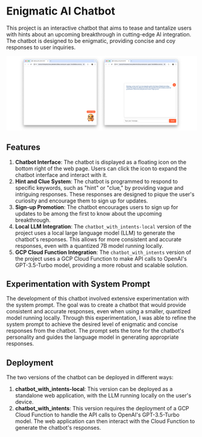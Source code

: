 # Enigmatic AI Chatbot
This project is an interactive chatbot that aims to tease and tantalize users with hints about an upcoming breakthrough in cutting-edge AI integration. The chatbot is designed to be enigmatic, providing concise and coy responses to user inquiries.

![Screenshots of chatbot](/screenshots/2-screenshots.png)

## Features
1. **Chatbot Interface**: The chatbot is displayed as a floating icon on the bottom right of the web page. Users can click the icon to expand the chatbot interface and interact with it.
2. **Hint and Clue System**: The chatbot is programmed to respond to specific keywords, such as "hint" or "clue," by providing vague and intriguing responses. These responses are designed to pique the user's curiosity and encourage them to sign up for updates.
3. **Sign-up Promotion**: The chatbot encourages users to sign up for updates to be among the first to know about the upcoming breakthrough.
4. **Local LLM Integration**: The `chatbot_with_intents-local` version of the project uses a local large language model (LLM) to generate the chatbot's responses. This allows for more consistent and accurate responses, even with a quantized 7B model running locally.
5. **GCP Cloud Function Integration**: The `chatbot_with_intents` version of the project uses a GCP Cloud Function to make API calls to OpenAI's GPT-3.5-Turbo model, providing a more robust and scalable solution.

## Experimentation with System Prompt
The development of this chatbot involved extensive experimentation with the system prompt. The goal was to create a chatbot that would provide consistent and accurate responses, even when using a smaller, quantized model running locally.
Through this experimentation, I was able to refine the system prompt to achieve the desired level of enigmatic and concise responses from the chatbot. The prompt sets the tone for the chatbot's personality and guides the language model in generating appropriate responses.

## Deployment
The two versions of the chatbot can be deployed in different ways:
1. **chatbot_with_intents-local**: This version can be deployed as a standalone web application, with the LLM running locally on the user's device.
2. **chatbot_with_intents**: This version requires the deployment of a GCP Cloud Function to handle the API calls to OpenAI's GPT-3.5-Turbo model. The web application can then interact with the Cloud Function to generate the chatbot's responses.
